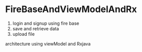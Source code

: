 # FireBaseAndViewModelAndRx

1) login and signup using fire base
2) save and retrieve data
3) upload file 

architecture using viewModel and Rxjava
